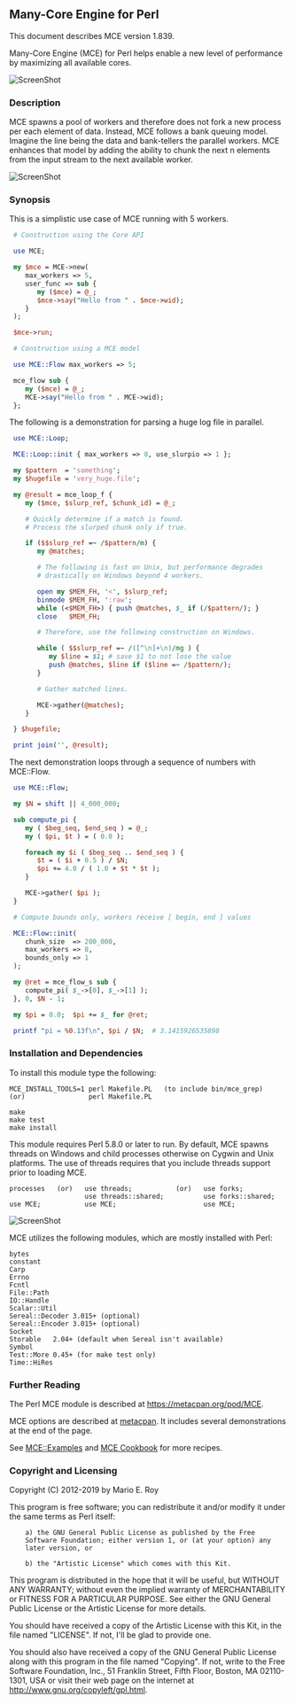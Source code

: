 ## Many-Core Engine for Perl

This document describes MCE version 1.839.

Many-Core Engine (MCE) for Perl helps enable a new level of performance by
maximizing all available cores.

![ScreenShot](https://raw.githubusercontent.com/marioroy/mce-assets/master/images_README/MCE.png)

### Description

MCE spawns a pool of workers and therefore does not fork a new process per
each element of data. Instead, MCE follows a bank queuing model. Imagine the
line being the data and bank-tellers the parallel workers. MCE enhances that
model by adding the ability to chunk the next n elements from the input
stream to the next available worker.

![ScreenShot](https://raw.githubusercontent.com/marioroy/mce-assets/master/images_README/Bank_Queuing_Model.png)

### Synopsis

This is a simplistic use case of MCE running with 5 workers.

```perl
 # Construction using the Core API

 use MCE;

 my $mce = MCE->new(
    max_workers => 5,
    user_func => sub {
       my ($mce) = @_;
       $mce->say("Hello from " . $mce->wid);
    }
 );

 $mce->run;

 # Construction using a MCE model

 use MCE::Flow max_workers => 5;

 mce_flow sub {
    my ($mce) = @_;
    MCE->say("Hello from " . MCE->wid);
 };
```

The following is a demonstration for parsing a huge log file in parallel.

```perl
 use MCE::Loop;

 MCE::Loop::init { max_workers => 8, use_slurpio => 1 };

 my $pattern  = 'something';
 my $hugefile = 'very_huge.file';

 my @result = mce_loop_f {
    my ($mce, $slurp_ref, $chunk_id) = @_;

    # Quickly determine if a match is found.
    # Process the slurped chunk only if true.

    if ($$slurp_ref =~ /$pattern/m) {
       my @matches;

       # The following is fast on Unix, but performance degrades
       # drastically on Windows beyond 4 workers.

       open my $MEM_FH, '<', $slurp_ref;
       binmode $MEM_FH, ':raw';
       while (<$MEM_FH>) { push @matches, $_ if (/$pattern/); }
       close   $MEM_FH;

       # Therefore, use the following construction on Windows.

       while ( $$slurp_ref =~ /([^\n]+\n)/mg ) {
          my $line = $1; # save $1 to not lose the value
          push @matches, $line if ($line =~ /$pattern/);
       }

       # Gather matched lines.

       MCE->gather(@matches);
    }

 } $hugefile;

 print join('', @result);
```

The next demonstration loops through a sequence of numbers with MCE::Flow.

```perl
 use MCE::Flow;

 my $N = shift || 4_000_000;

 sub compute_pi {
    my ( $beg_seq, $end_seq ) = @_;
    my ( $pi, $t ) = ( 0.0 );

    foreach my $i ( $beg_seq .. $end_seq ) {
       $t = ( $i + 0.5 ) / $N;
       $pi += 4.0 / ( 1.0 + $t * $t );
    }

    MCE->gather( $pi );
 }

 # Compute bounds only, workers receive [ begin, end ] values

 MCE::Flow::init(
    chunk_size  => 200_000,
    max_workers => 8,
    bounds_only => 1
 );

 my @ret = mce_flow_s sub {
    compute_pi( $_->[0], $_->[1] );
 }, 0, $N - 1;

 my $pi = 0.0;  $pi += $_ for @ret;

 printf "pi = %0.13f\n", $pi / $N;  # 3.1415926535898
```

### Installation and Dependencies

To install this module type the following:

    MCE_INSTALL_TOOLS=1 perl Makefile.PL   (to include bin/mce_grep)
    (or)                perl Makefile.PL

    make
    make test
    make install

This module requires Perl 5.8.0 or later to run. By default, MCE spawns threads
on Windows and child processes otherwise on Cygwin and Unix platforms. The use
of threads requires that you include threads support prior to loading MCE.

    processes   (or)   use threads;           (or)   use forks;
                       use threads::shared;          use forks::shared;
    use MCE;           use MCE;                      use MCE;

![ScreenShot](https://raw.githubusercontent.com/marioroy/mce-assets/master/images_README/Supported_OS.png)

MCE utilizes the following modules, which are mostly installed with Perl:

    bytes
    constant
    Carp
    Errno
    Fcntl
    File::Path
    IO::Handle
    Scalar::Util
    Sereal::Decoder 3.015+ (optional)
    Sereal::Encoder 3.015+ (optional)
    Socket
    Storable   2.04+ (default when Sereal isn't available)
    Symbol
    Test::More 0.45+ (for make test only)
    Time::HiRes

### Further Reading

The Perl MCE module is described at https://metacpan.org/pod/MCE.

MCE options are described at [metacpan](https://metacpan.org/pod/MCE::Core).
It includes several demonstrations at the end of the page.

See [MCE::Examples](https://metacpan.org/pod/MCE::Examples)
and [MCE Cookbook](https://github.com/marioroy/mce-cookbook)
for more recipes.

### Copyright and Licensing

Copyright (C) 2012-2019 by Mario E. Roy <marioeroy AT gmail DOT com>

This program is free software; you can redistribute it and/or modify
it under the same terms as Perl itself:

        a) the GNU General Public License as published by the Free
        Software Foundation; either version 1, or (at your option) any
        later version, or

        b) the "Artistic License" which comes with this Kit.

This program is distributed in the hope that it will be useful,
but WITHOUT ANY WARRANTY; without even the implied warranty of
MERCHANTABILITY or FITNESS FOR A PARTICULAR PURPOSE.  See either
the GNU General Public License or the Artistic License for more details.

You should have received a copy of the Artistic License with this
Kit, in the file named "LICENSE".  If not, I'll be glad to provide one.

You should also have received a copy of the GNU General Public License
along with this program in the file named "Copying". If not, write to the
Free Software Foundation, Inc., 51 Franklin Street, Fifth Floor,
Boston, MA 02110-1301, USA or visit their web page on the internet at
http://www.gnu.org/copyleft/gpl.html.

